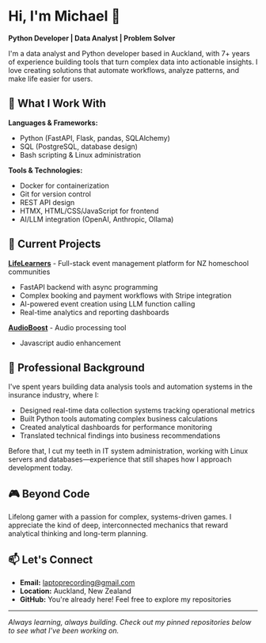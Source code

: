 # Hi, I'm Michael 👋

**Python Developer | Data Analyst | Problem Solver**

I'm a data analyst and Python developer based in Auckland, with 7+ years of experience building tools that turn complex data into actionable insights. I love creating solutions that automate workflows, analyze patterns, and make life easier for users.

## 🔧 What I Work With

**Languages & Frameworks:**
- Python (FastAPI, Flask, pandas, SQLAlchemy)
- SQL (PostgreSQL, database design)
- Bash scripting & Linux administration

**Tools & Technologies:**
- Docker for containerization
- Git for version control
- REST API design
- HTMX, HTML/CSS/JavaScript for frontend
- AI/LLM integration (OpenAI, Anthropic, Ollama)

## 🚀 Current Projects

**[LifeLearners](https://github.com/Treadgold/homeschool)** - Full-stack event management platform for NZ homeschool communities
- FastAPI backend with async programming
- Complex booking and payment workflows with Stripe integration
- AI-powered event creation using LLM function calling
- Real-time analytics and reporting dashboards

**[AudioBoost](https://github.com/Treadgold/AudioBoost)** - Audio processing tool
- Javascript audio enhancement

## 💼 Professional Background

I've spent years building data analysis tools and automation systems in the insurance industry, where I:
- Designed real-time data collection systems tracking operational metrics
- Built Python tools automating complex business calculations
- Created analytical dashboards for performance monitoring
- Translated technical findings into business recommendations

Before that, I cut my teeth in IT system administration, working with Linux servers and databases—experience that still shapes how I approach development today.

## 🎮 Beyond Code

Lifelong gamer with a passion for complex, systems-driven games. I appreciate the kind of deep, interconnected mechanics that reward analytical thinking and long-term planning.

## 📫 Let's Connect

- **Email:** laptoprecording@gmail.com
- **Location:** Auckland, New Zealand
- **GitHub:** You're already here! Feel free to explore my repositories

---

*Always learning, always building. Check out my pinned repositories below to see what I've been working on.*

